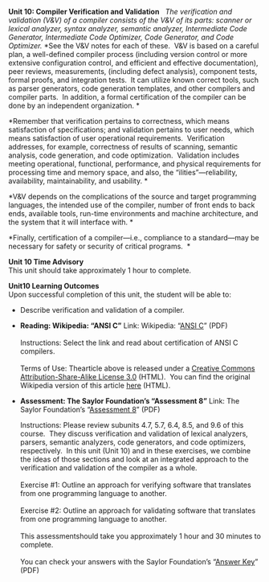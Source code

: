 **Unit 10: Compiler Verification and Validation** <span id="10"></span> 
*The verification and validation (V&V) of a compiler consists of the V&V
of its parts: scanner or lexical analyzer, syntax analyzer, semantic
analyzer, Intermediate Code Generator, Intermediate Code Optimizer, Code
Generator, and Code Optimizer.* *See the V&V notes for each of these. 
V&V is based on a careful plan, a well-defined compiler process
(including version control or more extensive configuration control, and
efficient and effective documentation), peer reviews, measurements,
(including defect analysis), component tests, formal proofs, and
integration tests.  It can utilize known correct tools, such as parser
generators, code generation templates, and other compilers and compiler
parts.  In addition, a formal certification of the compiler can be done
by an independent organization. *  
  
 *Remember that verification pertains to correctness, which means
satisfaction of specifications; and validation pertains to user needs,
which means satisfaction of user operational requirements.  Verification
addresses, for example, correctness of results of scanning, semantic
analysis, code generation, and code optimization.  Validation includes
meeting operational, functional, performance, and physical requirements
for processing time and memory space, and also, the
“ilities”—reliability, availability, maintainability, and usability. *  
  
 *V&V depends on the complications of the source and target programming
languages, the intended use of the compiler, number of front ends to
back ends, available tools, run-time environments and machine
architecture, and the system that it will interface with. *  
  
 *Finally, certification of a compiler—i.e., compliance to a
standard—may be necessary for safety or security of critical
programs.  *

**Unit 10 Time Advisory**  
This unit should take approximately 1 hour to complete.

**Unit10 Learning Outcomes**  
Upon successful completion of this unit, the student will be able to:  
  
-   <span dir="LTR">Describe verification and validation of a
    compiler.  </span>

-   **Reading: Wikipedia: “ANSI C”**
    Link: Wikipedia: “[ANSI
    C](http://www.saylor.org/site/wp-content/uploads/2012/01/CS304-10-ANSIC.pdf)”
    (PDF)  
        
     Instructions: Select the link and read about certification of ANSI
    C compilers.  
        
     Terms of Use: Thearticle above is released under a [Creative
    Commons Attribution-Share-Alike License
    3.0](http://creativecommons.org/licenses/by-sa/3.0/) (HTML).  You
    can find the original Wikipedia version of this
    article [here](http://en.wikipedia.org/wiki/ANSI_C) (HTML).

-   **Assessment: The Saylor Foundation’s “Assessment 8”**
    Link: The Saylor Foundation’s “[Assessment
    8](http://www.saylor.org/site/wp-content/uploads/2012/06/CS304-Unit-10-Assessmet-8.pdf)”
    (PDF)  
      
     Instructions: Please review subunits 4.7, 5.7, 6.4, 8.5, and 9.6 of
    this course.  They discuss verification and validation of lexical
    analyzers, parsers, semantic analyzers, code generators, and code
    optimizers, respectively.  In this unit (Unit 10) and in these
    exercises, we combine the ideas of those sections and look at an
    integrated approach to the verification and validation of the
    compiler as a whole.  
        
     Exercise \#1: Outline an approach for verifying software that
    translates from one programming language to another.  
        
     Exercise \#2: Outline an approach for validating software that
    translates from one programming language to another.  
        
     This assessmentshould take you approximately 1 hour and 30 minutes
    to complete.  
        
     You can check your answers with the Saylor Foundation’s “[Answer
    Key](http://www.saylor.org/site/wp-content/uploads/2012/06/CS304-Unit-10-Answer-Key-to-Assessment-8-FINAL.pdf)”
    (PDF)


